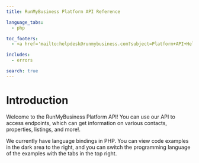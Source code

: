 ```yaml
---
title: RunMyBusiness Platform API Reference

language_tabs:
  - php

toc_footers:
  - <a href='mailto:helpdesk@runmybusiness.com?subject=Platform+API+Help'>Email Support</a>

includes:
  - errors

search: true
---
```


# Introduction

Welcome to the RunMyBusiness Platform API! You can use our API to access endpoints, which can get information on various contacts, properties, listings, and more!.

We currently have language bindings in PHP. You can view code examples in the dark area to the right, and you can switch the programming language of the examples with the tabs in the top right.
